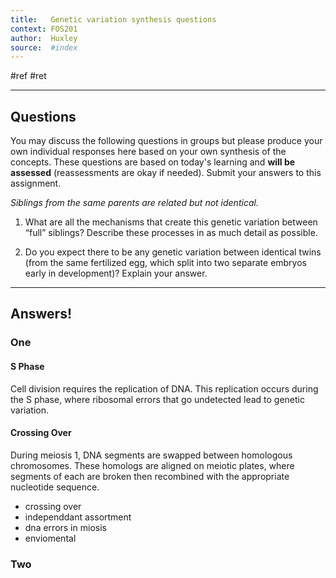 ```yaml
---
title:   Genetic variation synthesis questions
context: FOS201
author:  Huxley
source:  #index
---
```


#ref #ret 

---

## Questions
You may discuss the following questions in groups but please produce your own individual responses here based on your own synthesis of the concepts. These questions are based on today's learning and **will be assessed** (reassessments are okay if needed). Submit your answers to this assignment. 

_Siblings from the same parents are related but not identical._

1) What are all the mechanisms that create this genetic variation between “full” siblings? Describe these processes in as much detail as possible.

2) Do you expect there to be any genetic variation between identical twins (from the same fertilized egg, which split into two separate embryos early in development)? Explain your answer.

---

## Answers!

### One

#### S Phase
Cell division requires the replication of DNA. This replication occurs during the S phase, where ribosomal errors that go undetected lead to genetic variation. 

#### Crossing Over
During meiosis 1, DNA segments are swapped between homologous chromosomes. These homologs are aligned on meiotic plates, where segments of each are broken then recombined with the appropriate nucleotide sequence.


- crossing over
- independdant assortment
- dna errors in miosis
- enviomental





### Two









